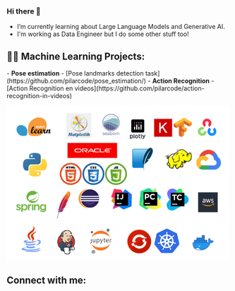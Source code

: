### Hi there 👋
-  I’m currently learning about Large Language Models and Generative AI.
-  I'm working as Data Engineer but I do some other stuff too!

<h2> 👩‍💻 Machine Learning Projects:</h2>
 - <b>Pose estimation</b>
 - [Pose landmarks detection task](https://github.com/pilarcode/pose_estimation/)  
 - <b>Action Recognition</b>
 - [Action Recognition en videos](https://github.com/pilarcode/action-recognition-in-videos)
    
<p align="center">
  <img src="https://github.com/pilarcode/pilarcode/blob/main/images/tools.png">
</p>

<h2>  Connect with me:</h2>
<img align="left" alt="" width="22px" src="https://cdn.jsdelivr.net/npm/simple-icons@v3/icons/twitter.svg" />
<img align="left" alt="" width="22px" src="https://cdn.jsdelivr.net/npm/simple-icons@v3/icons/linkedin.svg" />
<img align="left" alt="" width="22px" src="https://cdn.jsdelivr.net/npm/simple-icons@v3/icons/instagram.svg" />
